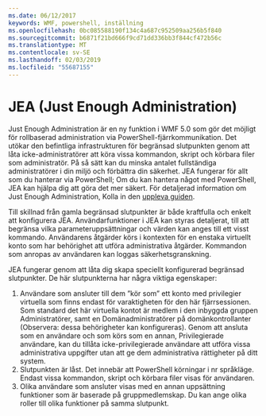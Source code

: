 ```yaml
---
ms.date: 06/12/2017
keywords: WMF, powershell, inställning
ms.openlocfilehash: 0bc085588190f134c4a687c952509aa256b5f840
ms.sourcegitcommit: b6871f21bd666f9cd71dd336bb3f844cf472b56c
ms.translationtype: MT
ms.contentlocale: sv-SE
ms.lasthandoff: 02/03/2019
ms.locfileid: "55687155"
---
```

# <a name="just-enough-administration-jea"></a>JEA (Just Enough Administration)
Just Enough Administration är en ny funktion i WMF 5.0 som gör det möjligt för rollbaserad administration via PowerShell-fjärrkommunikation.  Det utökar den befintliga infrastrukturen för begränsad slutpunkten genom att låta icke-administratörer att köra vissa kommandon, skript och körbara filer som administratör.  På så sätt kan du minska antalet fullständiga administratörer i din miljö och förbättra din säkerhet.  JEA fungerar för allt som du hanterar via PowerShell; Om du kan hantera något med PowerShell, JEA kan hjälpa dig att göra det mer säkert.  För detaljerad information om Just Enough Administration, Kolla in den [uppleva guiden](http://aka.ms/JEA).

Till skillnad från gamla begränsad slutpunkter är både kraftfulla och enkelt att konfigurera JEA.  Användarfunktioner i JEA kan styras detaljerat, till att begränsa vilka parameteruppsättningar och värden kan anges till ett visst kommando. Användarens åtgärder körs i kontexten för en enstaka virtuellt konto som har behörighet att utföra administrativa åtgärder.  Kommandon som anropas av användaren kan loggas säkerhetsgranskning.

JEA fungerar genom att låta dig skapa speciellt konfigurerad begränsad slutpunkter.  De här slutpunkterna har några viktiga egenskaper:

1. Användare som ansluter till dem ”kör som” ett konto med privilegier virtuella som finns endast för varaktigheten för den här fjärrsessionen.  Som standard det här virtuella kontot är medlem i den inbyggda gruppen Administratörer, samt en Domänadministratörer på domänkontrollanter (Observera: dessa behörigheter kan konfigureras). Genom att ansluta som en användare och som körs som en annan, Privilegierade användare, kan du tillåta icke-privilegierade användare att utföra vissa administrativa uppgifter utan att ge dem administrativa rättigheter på ditt system.
2. Slutpunkten är låst.  Det innebär att PowerShell körningar i nr språkläge.  Endast vissa kommandon, skript och körbara filer visas för användaren.
3. Olika användare som ansluter visas med en annan uppsättning funktioner som är baserade på gruppmedlemskap.  Du kan ange olika roller till olika funktioner på samma slutpunkt.
